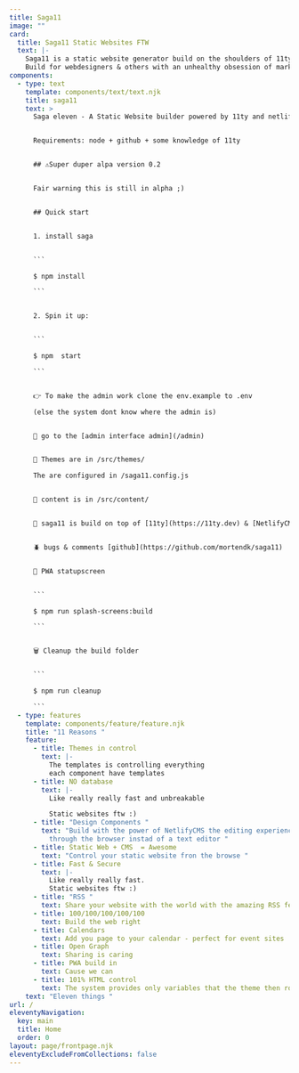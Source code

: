 ```yaml
---
title: Saga11
image: ""
card:
  title: Saga11 Static Websites FTW
  text: |-
    Saga11 is a static website generator build on the shoulders of 11ty
    Build for webdesigners & others with an unhealthy obsession of markup
components:
  - type: text
    template: components/text/text.njk
    title: saga11
    text: >
      Saga eleven - A Static Website builder powered by 11ty and netlifycms


      Requirements: node + github + some knowledge of 11ty


      ## ⚠️Super duper alpa version 0.2


      Fair warning this is still in alpha ;)


      ## Quick start


      1. install saga


      ```

      $ npm install

      ```


      2. Spin it up:


      ```

      $ npm  start

      ```


      👉 To make the admin work clone the env.example to .env

      (else the system dont know where the admin is)


      🤖 go to the [admin interface admin](/admin)


      💅 Themes are in /src/themes/

      The are configured in /saga11.config.js


      📜 content is in /src/content/


      🎈 saga11 is build on top of [11ty](https://11ty.dev) & [NetlifyCMS](https://netlifycms.com)


      🪲 bugs & comments [github](https://github.com/mortendk/saga11)


      📲 PWA statupscreen


      ```

      $ npm run splash-screens:build

      ```


      🗑 Cleanup the build folder


      ```

      $ npm run cleanup

      ```
  - type: features
    template: components/feature/feature.njk
    title: "11 Reasons "
    feature:
      - title: Themes in control
        text: |-
          The templates is controlling everything
          e﻿ach component have templates
      - title: NO database
        text: |-
          L﻿ike really really fast and unbreakable

          Static websites ftw :)
      - title: "Design Components "
        text: "Build with the power of NetlifyCMS the editing experience can be done
          through the browser instad of a text editor "
      - title: Static Web + CMS  = Awesome
        text: "Control your static website fron the browse "
      - title: Fast & Secure
        text: |-
          L﻿ike really really fast.
          Static websites ftw :)
      - title: "RSS "
        text: S﻿hare your website with the world with the amazing RSS feeds
      - title: 100/100/100/100/100
        text: B﻿uild the web right
      - title: Calendars
        text: A﻿dd you page to your calendar - perfect for event sites
      - title: Open Graph
        text: S﻿haring is caring
      - title: PWA build in
        text: Cause we can
      - title: 101% HTML control
        text: The system provides only variables that the theme then rocks
    text: "Eleven things "
url: /
eleventyNavigation:
  key: main
  title: Home
  order: 0
layout: page/frontpage.njk
eleventyExcludeFromCollections: false
---
```

